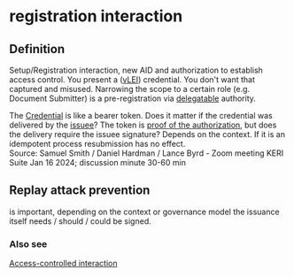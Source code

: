 # registration interaction
## Definition
Setup/Registration interaction, new AID and authorization to establish access control. You present a ([vLEI](vLEI)) credential. You don't want that captured and misused. Narrowing the scope to a certain role (e.g. Document Submitter) is a pre-registration via [delegatable](delegation) authority.

The [Credential](virtual-credential) is like a bearer token. Does it matter if the credential was delivered by the [issuee](issuee)? The token is [proof of the authorization](proof-of-authority), but does the delivery require the issuee signature? Depends on the context. If it is an idempotent process resubmission has no effect.  
Source: Samuel Smith / Daniel Hardman / Lance Byrd - Zoom meeting KERI Suite Jan 16 2024; discussion minute 30-60 min

## Replay attack prevention
is important, depending on the context or governance model the issuance itself needs / should / could be signed.

### Also see
[Access-controlled interaction](access-controlled-interaction)